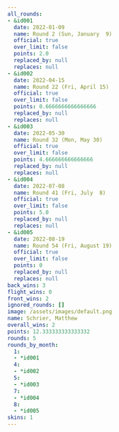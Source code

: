 ```yaml
---
all_rounds:
- &id001
  date: 2022-01-09
  name: Round 2 (Sun, January  9)
  official: true
  over_limit: false
  points: 2.0
  replaced_by: null
  replaces: null
- &id002
  date: 2022-04-15
  name: Round 22 (Fri, April 15)
  official: true
  over_limit: false
  points: 0.6666666666666666
  replaced_by: null
  replaces: null
- &id003
  date: 2022-05-30
  name: Round 32 (Mon, May 30)
  official: true
  over_limit: false
  points: 4.666666666666666
  replaced_by: null
  replaces: null
- &id004
  date: 2022-07-08
  name: Round 41 (Fri, July  8)
  official: true
  over_limit: false
  points: 5.0
  replaced_by: null
  replaces: null
- &id005
  date: 2022-08-19
  name: Round 54 (Fri, August 19)
  official: true
  over_limit: false
  points: 0
  replaced_by: null
  replaces: null
back_wins: 3
flight_wins: 0
front_wins: 2
ignored_rounds: []
image: /assets/images/default.png
name: Schrier, Matthew
overall_wins: 2
points: 12.333333333333332
rounds: 5
rounds_by_month:
  1:
  - *id001
  4:
  - *id002
  5:
  - *id003
  7:
  - *id004
  8:
  - *id005
skins: 1
---
```

